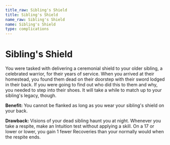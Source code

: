 ```yaml
---
title_raw: Sibling's Shield
title: Sibling's Shield
name_raw: Sibling's Shield
name: Sibling's Shield
type: complications
---
```


# Sibling's Shield

You were tasked with delivering a ceremonial shield to your older sibling, a celebrated warrior, for their years of service. When you arrived at their homestead, you found them dead on their doorstep with their sword lodged in their back. If you were going to find out who did this to them and why, you needed to step into their shoes. It will take a while to match up to your sibling's legacy, though.

**Benefit:** You cannot be flanked as long as you wear your sibling's shield on your back.

**Drawback:** Visions of your dead sibling haunt you at night. Whenever you take a respite, make an Intuition test without applying a skill. On a 17 or lower or lower, you gain 1 fewer Recoveries than your normally would when the respite ends.
